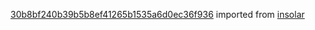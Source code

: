 [30b8bf240b39b5b8ef41265b1535a6d0ec36f936](https://github.com/insolar/insolar/commit/30b8bf240b39b5b8ef41265b1535a6d0ec36f936) imported from [insolar](https://github.com/insolar/insolar)
